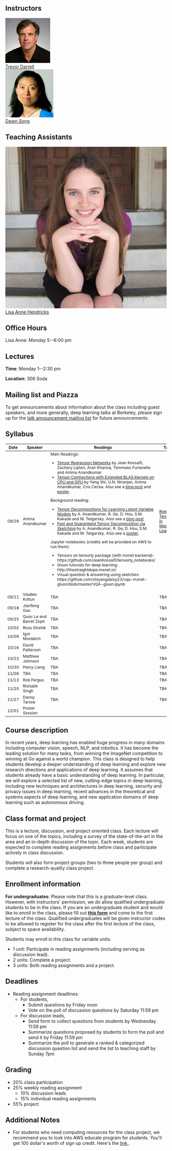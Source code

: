 ## Instructors
<div class="instructor">
  <a href="https://people.eecs.berkeley.edu/~trevor/">
  <div class="instructorphoto"><img src="trevordarrell.jpg"></div>
  <div>Trevor Darrell</div>
  </a>
</div>
<div class="instructor">
  <a href="https://people.eecs.berkeley.edu/~dawnsong/">
  <div class="instructorphoto"><img src="dawnsong.jpg"></div>
  <div>Dawn Song</div>
  </a>
</div>

## Teaching Assistants
<div class="instructor">
  <a href="https://people.eecs.berkeley.edu/~lisa_anne/">
  <div class="instructorphoto"><img src="lisaannehendricks.jpg"></div>
  <div>Lisa Anne Hendricks</div>
  </a>
</div>

## Office Hours

Lisa Anne: Monday 5--6:00 pm

## Lectures
**Time**: Monday 1--2:30 pm

**Location**: 306 Soda

## Mailing list and Piazza
To get announcements about information about the class including guest speakers, and more generally, deep learning talks at Berkeley, please sign up for the [talk announcement mailing list](https://groups.google.com/forum/#!forum/berkeley-deep-learning) for future announcements.

## Syllabus

<table style="table-layout: fixed; font-size: 88%;">
  <thead>
    <tr>
      <th style="width: 5%;">Date</th>
      <th style="width: 17%;">Speaker</th>
      <th style="width: 50%;">Readings</th>
      <th style="width: 20%;">Talk</th>
      <th style="width: 8%;">Deadlines</th>
    </tr>
  </thead>
  <tbody>
    <tr>
      <td>08/28</td>
      <td>Anima Anandkumar</td>
      <td>
      Main Readings:
      <ul>
      <li><a href="https://arxiv.org/abs/1707.08308">Tensor Regression Networks</a> by Jean Kossaifi, Zachary Lipton, Aran Khanna, Tommaso Furlanello and Anima Anandkumar</li>
      <li><a href="https://arxiv.org/pdf/1606.05696.pdf">Tensor Contractions with Extended BLAS Kernels on CPU and GPU</a> by Yang Shi, U.N. Niranjan, Anima Anandkumar, Cris Cecka.  Also see a <a href="https://devblogs.nvidia.com/parallelforall/cublas-strided-batched-matrix-multiply/">blog post</a> and <a href=http://newport.eecs.uci.edu/anandkumar/pubs/tensorcontraction_poster.pdf>poster</a>.</li>
      </ul>
      Background reading:
      <ul>
      <li><a href=https://arxiv.org/pdf/1210.7559.pdf>Tensor Decompositions for Learning Latent Variable Models</a> by A. Anandkumar, R. Ge, D. Hsu, S.M. Kakade and M. Telgarsky. Also see a <a href=http://www.offconvex.org/2015/12/17/tensor-decompositions>blog post</a>. </li>
       <li><a href=https://arxiv.org/pdf/1506.04448.pdf>Fast and Guaranteed Tensor Decomposition via Sketching</a> by A. Anandkumar, R. Ge, D. Hsu, S.M. Kakade and M. Telgarsky. Also see a <a href=http://newport.eecs.uci.edu/anandkumar/pubs/poster_fftlda.pdf>poster</a>. </li>
       </ul>
       Jupyter notebooks (credits will be provided on AWS to run them):
       <ul>
       <li> Tensors on tensorly package (with mxnet backend): https://github.com/JeanKossaifi/tensorly_notebooks/ </li>
       <li> Gluon tutorials for deep learning: http://thestraightdope.mxnet.io/ </li>
       <li> Visual question & answering using sketches: https://github.com/shiyangdaisy23/vqa-mxnet-gluon/blob/master/VQA-gluon.ipynb </li>
       </ul>
       </td>
      <td><a href="speakers.html#anima-anandkumar-role-of-tensors-in-machine-learning">Role of Tensors in Machine Learning</a></td>
      <td></td>
    </tr>
    <tr>
      <td>09/11</td>
      <td>Vladlen Koltun</td>
      <td>TBA</td>
      <td>TBA</td>
      <td></td>
    </tr>
    <tr>
      <td>09/18</td>
      <td>Jianfeng Gao</td>
      <td>TBA</td>
      <td>TBA</td>
      <td></td>
    </tr>
    <tr>
      <td>09/25</td>
      <td>Quoc Le and Barret Zoph</td>
      <td>TBA</td>
      <td>TBA</td>
      <td></td>
    </tr>
    <tr>
      <td>10/02</td>
      <td>Ross Girshik</td>
      <td>TBA</td>
      <td>TBA</td>
      <td></td>
    </tr>
    <tr>
      <td>10/09</td>
      <td>Igor Mordatch</td>
      <td>TBA</td>
      <td>TBA</td>
      <td></td>
    </tr>
    <tr>
      <td>10/16</td>
      <td>David Patterson</td>
      <td>TBA</td>
      <td>TBA</td>
      <td></td>
    </tr>
    <tr>
      <td>10/23</td>
      <td>Matthew Johnson</td>
      <td>TBA</td>
      <td>TBA</td>
      <td></td>
    </tr>
    <tr>
      <td>10/30</td>
      <td>Percy Liang</td>
      <td>TBA</td>
      <td>TBA</td>
      <td></td>
    </tr>
    <tr>
      <td>11/06</td>
      <td>TBA</td>
      <td>TBA</td>
      <td>TBA</td>
      <td></td>
    </tr>
    <tr>
      <td>11/13</td>
      <td>Rob Fergus</td>
      <td>TBA</td>
      <td>TBA</td>
      <td></td>
    </tr>
    <tr>
      <td>11/20</td>
      <td>Rishabh Singh</td>
      <td>TBA</td>
      <td>TBA</td>
      <td></td>
    </tr>
    <tr>
      <td>11/27</td>
      <td>Danny Tarlow</td>
      <td>TBA</td>
      <td>TBA</td>
      <td></td>
    </tr>
    <tr>
      <td>12/01</td>
      <td>Poster Session</td>
      <td></td>
      <td></td>
      <td></td>
    </tr>
  </tbody>
</table>

## Course description
In recent years, deep learning has enabled huge progress in many domains including computer vision, speech, NLP, and robotics. It has become the leading solution for many tasks, from winning the ImageNet competition to winning at Go against a world champion. This class is designed to help students develop a deeper understanding of deep learning and explore new research directions and applications of deep learning. It assumes that students already have a basic understanding of deep learning. In particular, we will explore a selected list of new, cutting-edge topics in deep learning, including new techniques and architectures in deep learning, security and privacy issues in deep learning, recent advances in the theoretical and systems aspects of deep learning, and new application domains of deep learning such as autonomous driving.

## Class format and project
This is a lecture, discussion, and project oriented class. Each lecture will focus on one of the topics, including a survey of the state-of-the-art in the area and an in-depth discussion of the topic. Each week, students are expected to complete reading assignments before class and participate actively in class discussion.

Students will also form project groups (two to three people per group) and complete a research-quality class project.

## Enrollment information
**For undergraduates**: Please note that this is a graduate-level class. However, with instructors' permission, we do allow qualified undergraduate students to be in the class. If you are an undergraduate student and would like to enroll in the class, please fill out **[this form](https://docs.google.com/forms/d/e/1FAIpQLSdQT0hPZQ0UjjTarXel3f5ZvQV2XmeMf70MoB7CStaihrNtTA/viewform)** and come to the first lecture of the class. Qualified undergraduates will be given instructor codes to be allowed to register for the class after the first lecture of the class, subject to space availability.

Students may enroll in this class for variable units.

* 1 unit: Participate in reading assignments (including serving as discussion lead).
* 2 units: Complete a project.
* 3 units: Both reading assignments and a project.

## Deadlines
* Reading assignment deadlines:
  * For students,
    * Submit questions by Friday noon
    * Vote on the poll of discussion questions by Saturday 11:59 pm
  * For discussion leads,
    * Send form to collect questions from students by Wednesday 11:59 pm
    * Summarize questions proposed by students to form the poll and send it by Friday 11:59 pm
    * Summarize the poll to generate a ranked & categorized discussion question list and send the list to teaching staff by Sunday 7pm

## Grading
* 20% class participation
* 25% weekly reading assignment
  * 10% discussion leads
  * 15% individual reading assignments
* 55% project

## Additional Notes
* For students who need computing resources for the class project, we recommend you to look into AWS educate program for students. You'll get 100 dollar's worth of sign up credit. Here's the <a href="https://aws.amazon.com/education/awseducate/apply/"> link </a>. 
